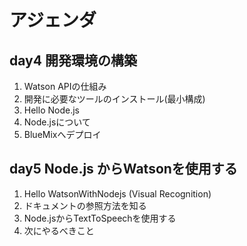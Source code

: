 # アジェンダ

## day4 開発環境の構築

1. Watson APIの仕組み
2. 開発に必要なツールのインストール(最小構成)
3. Hello Node.js
4. Node.jsについて
5. BlueMixへデプロイ

## day5 Node.js からWatsonを使用する

1. Hello WatsonWithNodejs (Visual Recognition)
4. ドキュメントの参照方法を知る
5. Node.jsからTextToSpeechを使用する
6. 次にやるべきこと
